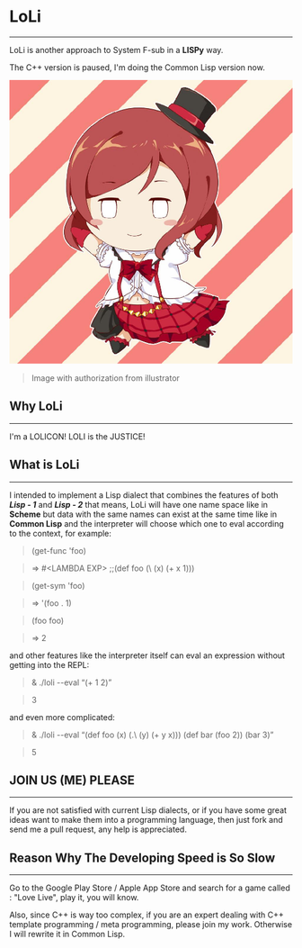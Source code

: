LoLi
=
---
LoLi is another approach to System F-sub in a **LISPy** way.

The C++ version is paused, I'm doing the Common Lisp version now.

![LoLi](/logo_maki.jpg)
> Image with authorization from illustrator

Why LoLi
-
---
I'm a LOLICON! LOLI is the JUSTICE!

What is LoLi
-
---
I intended to implement a Lisp dialect that combines the features of both ***Lisp - 1*** and ***Lisp - 2*** that means, LoLi will have one name space like in **Scheme** but data with the same names can exist at the same time like in **Common Lisp** and the interpreter will choose which one to eval according to the context, for example:

>(get-func 'foo)

>=> #\<LAMBDA EXP\> ;;(def foo (\ (x) (+ x 1)))

>(get-sym 'foo)

>=> '(foo . 1)

>(foo foo)

>=> 2

and other features like the interpreter itself can eval an expression without getting into the REPL:

>& ./loli --eval “(+ 1 2)”

>3

and even more complicated:

>& ./loli --eval “(def foo (x) (.\ (y) (+ y x))) (def bar (foo 2)) (bar  3)”

>5

JOIN US (ME) PLEASE
-
---
If you are not satisfied with current Lisp dialects, or if you have some great ideas want to make them into a programming language, then just fork and send me a pull request, any help is appreciated.

Reason Why The Developing Speed is So Slow
-
---
Go to the Google Play Store / Apple App Store and search for a game called : "Love Live", play it, you will know.

Also, since C++ is way too complex, if you are an expert dealing with C++ template programming / meta programming, please join my work. Otherwise I will rewrite it in Common Lisp.
